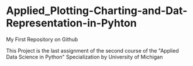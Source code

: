 # Applied_Plotting-Charting-and-Dat-Representation-in-Pyhton
My First Repository on Github

This Project is the last assignment of the second course of the "Applied Data Science in Python" Specialization by University of Michigan



